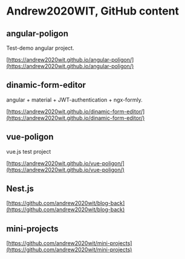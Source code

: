 # Andrew2020WIT, GitHub content

## angular-poligon

Test-demo angular project.

[https://andrew2020wit.github.io/angular-poligon/](https://andrew2020wit.github.io/angular-poligon/)

## dinamic-form-editor

angular + material + JWT-authentication + ngx-formly.

[https://andrew2020wit.github.io/dinamic-form-editor/](https://andrew2020wit.github.io/dinamic-form-editor/)

## vue-poligon

vue.js test project

[https://andrew2020wit.github.io/vue-poligon/](https://andrew2020wit.github.io/vue-poligon/)

## Nest.js

[https://github.com/andrew2020wit/blog-back](https://github.com/andrew2020wit/blog-back)

## mini-projects

[https://github.com/andrew2020wit/mini-projects](https://github.com/andrew2020wit/mini-projects)
